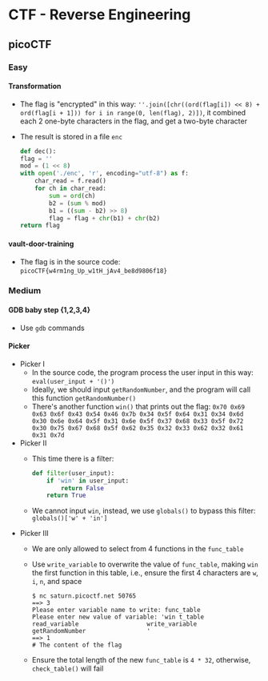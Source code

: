 # CTF - Reverse Engineering

## picoCTF

### Easy

#### Transformation

- The flag is "encrypted" in this way: `''.join([chr((ord(flag[i]) << 8) + ord(flag[i + 1])) for i in range(0, len(flag), 2)])`, it combined each 2 one-byte characters in the flag, and get a two-byte character
- The result is stored in a file `enc`

    ```python
    def dec():
    flag = ''
    mod = (1 << 8)
    with open('./enc', 'r', encoding="utf-8") as f:
        char_read = f.read()
        for ch in char_read:
            sum = ord(ch)
            b2 = (sum % mod)
            b1 = ((sum - b2) >> 8)
            flag = flag + chr(b1) + chr(b2)
    return flag
    ```

#### vault-door-training

- The flag is in the source code: `picoCTF{w4rm1ng_Up_w1tH_jAv4_be8d9806f18}`

### Medium

#### GDB baby step {1,2,3,4}

- Use `gdb` commands

#### Picker

- Picker I
  - In the source code, the program process the user input in this way: `eval(user_input + '()')`
  - Ideally, we should input `getRandomNumber`, and the program will call this function `getRandomNumber()`
  - There's another function `win()` that prints out the flag: `0x70 0x69 0x63 0x6f 0x43 0x54 0x46 0x7b 0x34 0x5f 0x64 0x31 0x34 0x6d 0x30 0x6e 0x64 0x5f 0x31 0x6e 0x5f 0x37 0x68 0x33 0x5f 0x72 0x30 0x75 0x67 0x68 0x5f 0x62 0x35 0x32 0x33 0x62 0x32 0x61 0x31 0x7d`
- Picker II
  - This time there is a filter:

    ```python
    def filter(user_input):
        if 'win' in user_input:
            return False
        return True
    ```

  - We cannot input `win`, instead, we use `globals()` to bypass this filter: `globals()['w' + 'in']`
- Picker III
  - We are only allowed to select from 4 functions in the `func_table`
  - Use `write_variable` to overwrite the value of `func_table`, making `win` the first function in this table, i.e., ensure the first 4 characters are `w`, `i`, `n`, and space

    ```shell
    $ nc saturn.picoctf.net 50765
    ==> 3
    Please enter variable name to write: func_table
    Please enter new value of variable: 'win t_table                     read_variable                   write_variable                  getRandomNumber                 '
    ==> 1
    # The content of the flag
    ```
  - Ensure the total length of the new `func_table` is `4 * 32`, otherwise, `check_table()` will fail
